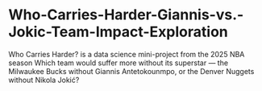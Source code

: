 # Who-Carries-Harder-Giannis-vs.-Jokic-Team-Impact-Exploration
Who Carries Harder? is a data science mini-project from the 2025 NBA season Which team would suffer more without its superstar — the Milwaukee Bucks without Giannis Antetokounmpo, or the Denver Nuggets without Nikola Jokić?
